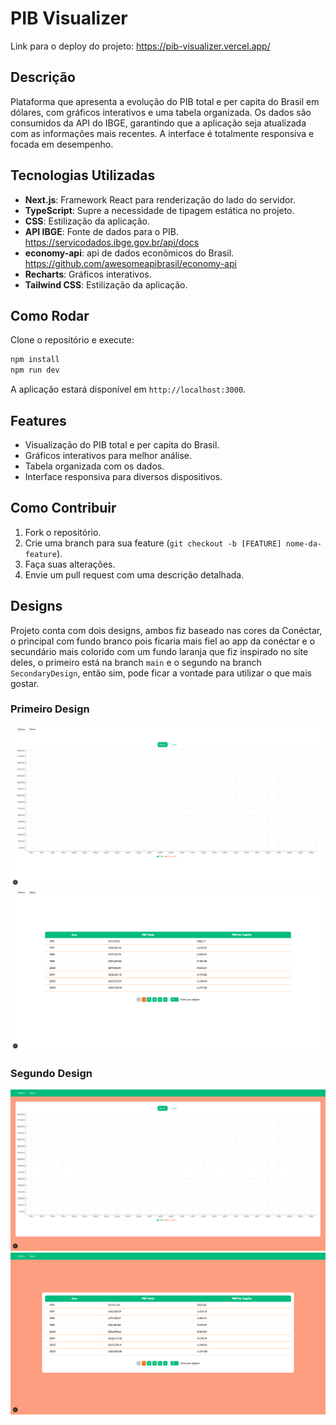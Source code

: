 # PIB Visualizer

Link para o deploy do projeto: https://pib-visualizer.vercel.app/

## Descrição

Plataforma que apresenta a evolução do PIB total e per capita do Brasil em dólares, com gráficos interativos e uma tabela organizada. Os dados são consumidos da API do IBGE, garantindo que a aplicação seja atualizada com as informações mais recentes. A interface é totalmente responsiva e focada em desempenho.

## Tecnologias Utilizadas

- **Next.js**: Framework React para renderização do lado do servidor.
- **TypeScript**: Supre a necessidade de tipagem estática no projeto.
- **CSS**: Estilização da aplicação.
- **API IBGE**: Fonte de dados para o PIB. https://servicodados.ibge.gov.br/api/docs
- **economy-api**: api de dados econômicos do Brasil. https://github.com/awesomeapibrasil/economy-api
- **Recharts**: Gráficos interativos.
- **Tailwind CSS**: Estilização da aplicação.

## Como Rodar

Clone o repositório e execute:

```bash
npm install
npm run dev
```

A aplicação estará disponível em `http://localhost:3000`.

## Features

- Visualização do PIB total e per capita do Brasil.
- Gráficos interativos para melhor análise.
- Tabela organizada com os dados.
- Interface responsiva para diversos dispositivos.

## Como Contribuir

1. Fork o repositório.
2. Crie uma branch para sua feature (`git checkout -b [FEATURE] nome-da-feature`).
3. Faça suas alterações.
4. Envie um pull request com uma descrição detalhada.

## Designs

Projeto conta com dois designs, ambos fiz baseado nas cores da Conéctar, o principal com fundo branco pois ficaria mais fiel ao app da conéctar e o secundário mais colorido com um fundo laranja que fiz inspirado no site deles, o primeiro está na branch `main` e o segundo na branch `SecondaryDesign`, então sim, pode ficar a vontade para utilizar o que mais gostar.

### Primeiro Design

![1-chart](<public/imgs/design1-charts.png>)
![1-table](<public/imgs/design1-table.png>)

### Segundo Design

![2-chart](<public/imgs/design2-charts.png>)
![2-table](<public/imgs/design2-table.png>)
